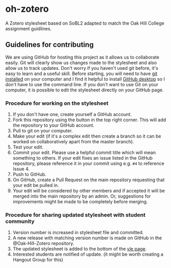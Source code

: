 # oh-zotero
A Zotero stylesheet based on SoBL2 adapted to match the Oak Hill College assignment guidlines.
## Guidelines for contributing
We are using GitHub for hosting this project as it allows us to collaborate easily. Git will clearly show us changes made to the stylesheet and also allow us to track updates. Don't worry if you haven't used git before, it's easy to learn and a useful skill.
Before starting, you will need to have [git installed](https://git-scm.com/downloads) on your computer and I find it helpful to install [GitHub desktop](https://help.github.com/desktop/guides/getting-started-with-github-desktop/installing-github-desktop/) so I don't have to use the command line.
If you don't want to use Git on your computer, it is possible to edit the stylesheet directly on your GitHub page.

### Procedure for working on the stylesheet
1. If you don't have one, create yourself a GitHub account.
1. Fork this repository using the button in the top right corner. This will add the repository to your GitHub account.
1. Pull to git on your computer.
1. Make your edit (if it's a complex edit then create a branch so it can be worked on collaboratively apart from the master branch).
1. Test your edit.
1. Commit your edit. Please use a helpful commit title which will mean something to others. If your edit fixes an issue listed in the GitHub repository, please reference it in your commit using e.g. `#4` to reference Issue 4.
1. Push to GitHub.
1. On GitHub, create a Pull Request on the main repository requesting that your edit be pulled in.
1. Your edit will be considered by other members and if accepted it will be merged into the main repository by an admin. Or, suggestions for improvements might be made to be completely before merging.

### Procedure for sharing updated stylesheet with student community
1. Version number is increased in stylesheet file and committed.
1. A new release with matching version number is made on GitHub in the @Oak-Hill-Zotero repository.
1. The updated stylesheet is added to the bottom of the [vle page](https://sites.google.com/a/oakhill.ac.uk/student-pages/study-resources/study-software/bibliography-tools/bibliography-zotero).
1. Interested students are notified of update. (it might be worth creating a Hangout Group for this)


